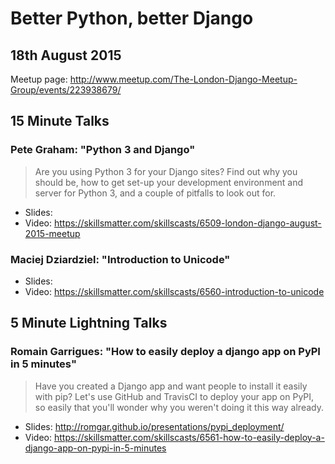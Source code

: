 # Better Python, better Django

## 18th August 2015

Meetup page: http://www.meetup.com/The-London-Django-Meetup-Group/events/223938679/

## 15 Minute Talks

### Pete Graham: "Python 3 and Django"

> Are you using Python 3 for your Django sites? Find out why you should be, how
> to get set-up your development environment and server for Python 3, and a
> couple of pitfalls to look out for.

* Slides:
* Video: https://skillsmatter.com/skillscasts/6509-london-django-august-2015-meetup

### Maciej Dziardziel: "Introduction to Unicode"

* Slides:
* Video: https://skillsmatter.com/skillscasts/6560-introduction-to-unicode

## 5 Minute Lightning Talks

### Romain Garrigues: "How to easily deploy a django app on PyPI in 5 minutes"

> Have you created a Django app and want people to install it easily with pip?
> Let's use GitHub and TravisCI to deploy your app on PyPI, so easily that
> you'll wonder why you weren't doing it this way already.

* Slides: http://romgar.github.io/presentations/pypi_deployment/
* Video: https://skillsmatter.com/skillscasts/6561-how-to-easily-deploy-a-django-app-on-pypi-in-5-minutes
